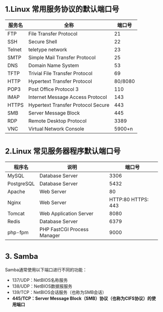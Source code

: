 # <font size='5'>1.Linux 常用服务协议的默认端口号</font>

|服务名|全称|端口号|
|--|--|--|
| FTP | File Transfer Protocol | 21
| SSH | Secure Shell | 22
| Telnet | teletype network | 23
| SMTP | Simple Mail Transfer Protocol | 25
| DNS | Domain Name System | 53
| TFTP | Trivial File Transfer Protocol | 69
| HTTP | Hypertext Transfer Protocol | 80/8080
| POP3 | Post Office Protocol 3 | 110
| IMAP | Internet Message Access Protocol | 143
| HTTPS | Hypertext Transfer Protocol Secure | 443
| SMB | Server Message Block | 445
| RDP | Remote Desktop Protocol | 3389
| VNC | Virtual Network Console | 5900+n

# <font size='5'>2.Linux 常见服务器程序默认端口号</font>

|程序名|说明|端口号|
|--|--|--|
| MySQL | Database Server | 3306
| PostgreSQL | Database Server | 5432
| Apache | Web Server| 80
| Nginx | Web Server| HTTP:80 HTTPS: 443
| Tomcat | Web Application Server | 8080
| Redis | Database Server | 6379
| php-fpm | PHP FastCGI Process Manager | 9000


# <font size='5'>3. Samba</font>

Samba通常使用以下端口进行不同的功能：

- 137/UDP：NetBIOS名称服务
- 138/UDP：NetBIOS数据报服务
- 139/TCP：NetBIOS会话服务（也称为SMB会话）
- **445/TCP：Server Message Block（SMB）协议（也称为CIFS协议）的使用端口**

